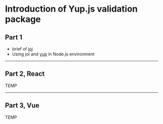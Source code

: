 # Introduction of Yup.js validation package


## Part 1 

- brief of [joi](https://joi.dev/)
- Using joi and [yup](https://github.com/jquense/yup) in Node.js environment


---

## Part 2, React

TEMP

---

## Part 3, Vue

TEMP